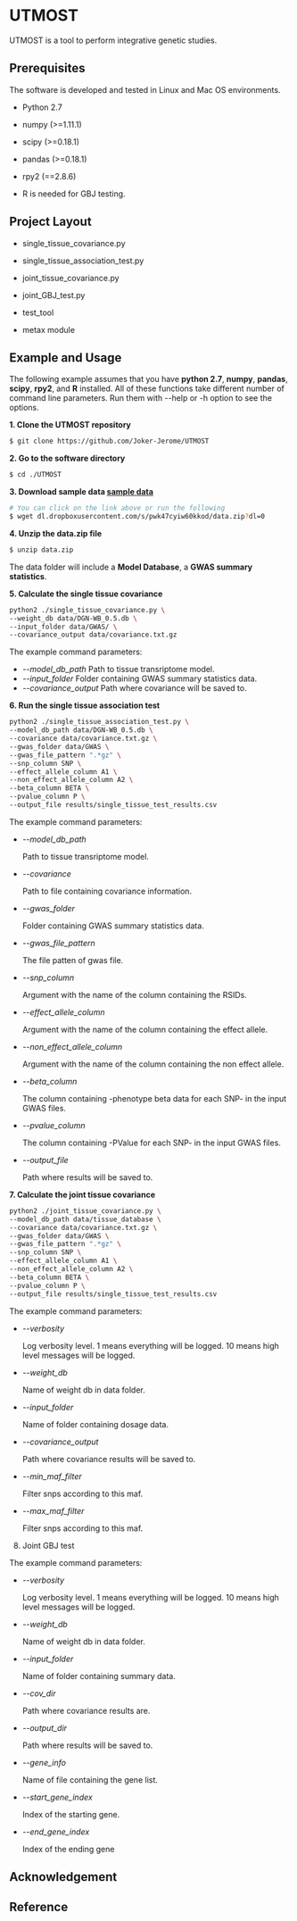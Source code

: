 # UTMOST

UTMOST is a tool to perform integrative genetic studies. 

## Prerequisites

The software is developed and tested in Linux and Mac OS environments. 

* Python 2.7 

* numpy (>=1.11.1)

* scipy (>=0.18.1)

* pandas (>=0.18.1)

* rpy2 (==2.8.6)

* R is needed for GBJ testing.

## Project Layout

* single_tissue_covariance.py

* single_tissue_association_test.py

* joint_tissue_covariance.py

* joint_GBJ_test.py

* test_tool

* metax module
                        
## Example and Usage

The following example assumes that you have **python 2.7**, **numpy**, **pandas**, **scipy**, **rpy2**, and **R** installed. 
All of these functions take different number of command line parameters. Run them with --help or -h option to see the options.


**1. Clone the UTMOST repository**
```bash
$ git clone https://github.com/Joker-Jerome/UTMOST
```

**2. Go to the software directory**
```bash
$ cd ./UTMOST
```

**3. Download sample data [sample data](dl.dropboxusercontent.com/s/pwk47cyiw60kkod/data.zip)**
```bash
# You can click on the link above or run the following
$ wget dl.dropboxusercontent.com/s/pwk47cyiw60kkod/data.zip?dl=0
```

**4. Unzip the data.zip file**
```bash
$ unzip data.zip
```
The data folder will include a **Model Database**, a **GWAS summary statistics**.

**5. Calculate the single tissue covariance**
```bash
python2 ./single_tissue_covariance.py \
--weight_db data/DGN-WB_0.5.db \
--input_folder data/GWAS/ \
--covariance_output data/covariance.txt.gz
```
The example command parameters:

* *--model_db_path* Path to tissue transriptome model.
* *--input_folder* Folder containing GWAS summary statistics data.
* *--covariance_output* Path where covariance will be saved to.



**6. Run the single tissue association test**
```bash
python2 ./single_tissue_association_test.py \
--model_db_path data/DGN-WB_0.5.db \
--covariance data/covariance.txt.gz \
--gwas_folder data/GWAS \
--gwas_file_pattern ".*gz" \
--snp_column SNP \
--effect_allele_column A1 \
--non_effect_allele_column A2 \
--beta_column BETA \
--pvalue_column P \
--output_file results/single_tissue_test_results.csv
```
The example command parameters:

* *--model_db_path* 

  Path to tissue transriptome model.
  
* *--covariance* 

  Path to file containing covariance information.
  
* *--gwas_folder* 

  Folder containing GWAS summary statistics data.
  
* *--gwas_file_pattern* 

  The file patten of gwas file.
  
* *--snp_column* 

  Argument with the name of the column containing the RSIDs.
  
* *--effect_allele_column* 

  Argument with the name of the column containing the effect allele.
  
* *--non_effect_allele_column* 

  Argument with the name of the column containing the non effect allele.
  
* *--beta_column* 

  The column containing -phenotype beta data for each SNP- in the input GWAS files.
  
* *--pvalue_column* 

  The column containing -PValue for each SNP- in the input GWAS files.
  
* *--output_file* 

  Path where results will be saved to.



**7. Calculate the joint tissue covariance**
```bash
python2 ./joint_tissue_covariance.py \
--model_db_path data/tissue_database \
--covariance data/covariance.txt.gz \
--gwas_folder data/GWAS \
--gwas_file_pattern ".*gz" \
--snp_column SNP \
--effect_allele_column A1 \
--non_effect_allele_column A2 \
--beta_column BETA \
--pvalue_column P \
--output_file results/single_tissue_test_results.csv
```

The example command parameters:

* *--verbosity* 
  
  Log verbosity level. 1 means everything will be logged. 10 means high level messages will be logged.
  
* *--weight_db*

  Name of weight db in data folder.
  
* *--input_folder*

  Name of folder containing dosage data.
  
* *--covariance_output* 

  Path where covariance results will be saved to.
  
* *--min_maf_filter*

  Filter snps according to this maf.
  
* *--max_maf_filter*

  Filter snps according to this maf.
  

8. Joint GBJ test


The example command parameters:

* *--verbosity* 

  Log verbosity level. 1 means everything will be logged. 10 means high level messages will be logged.
  
* *--weight_db*

  Name of weight db in data folder.
  
* *--input_folder*

  Name of folder containing summary data.
  
* *--cov_dir* 

  Path where covariance results are.
  
* *--output_dir* 

  Path where results will be saved to.
  
* *--gene_info*

  Name of file containing the gene list.
  
* *--start_gene_index*

  Index of the starting gene.
  
* *--end_gene_index*

  Index of the ending gene
  
## Acknowledgement

## Reference
